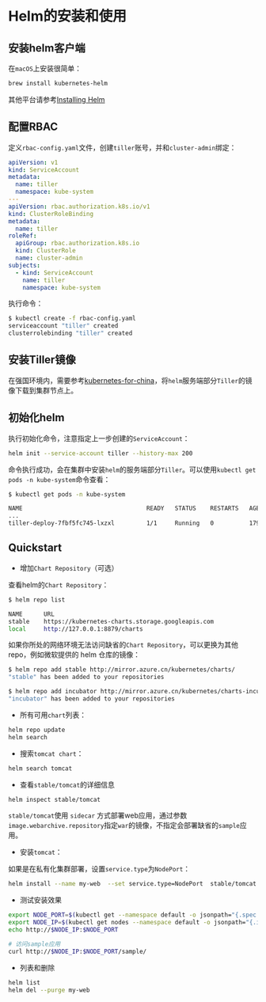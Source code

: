 
# Helm的安装和使用

## 安装helm客户端

在`macOS`上安装很简单：

```bash
brew install kubernetes-helm
```

其他平台请参考[Installing Helm](https://helm.sh/docs/using_helm/#installing-helm)

## 配置RBAC

定义`rbac-config.yaml`文件，创建`tiller`账号，并和`cluster-admin`绑定：

```yaml
apiVersion: v1
kind: ServiceAccount
metadata:
  name: tiller
  namespace: kube-system
---
apiVersion: rbac.authorization.k8s.io/v1
kind: ClusterRoleBinding
metadata:
  name: tiller
roleRef:
  apiGroup: rbac.authorization.k8s.io
  kind: ClusterRole
  name: cluster-admin
subjects:
  - kind: ServiceAccount
    name: tiller
    namespace: kube-system
```

执行命令：

```bash
$ kubectl create -f rbac-config.yaml
serviceaccount "tiller" created
clusterrolebinding "tiller" created
```

## 安装Tiller镜像

在强国环境内，需要参考[kubernetes-for-china](https://github.com/maguowei/kubernetes-for-china)，将`helm`服务端部分`Tiller`的镜像下载到集群节点上。

## 初始化helm

执行初始化命令，注意指定上一步创建的`ServiceAccount`：

```bash
helm init --service-account tiller --history-max 200
```

命令执行成功，会在集群中安装`helm`的服务端部分`Tiller`。可以使用`kubectl get pods -n kube-system`命令查看：

```bash
$ kubectl get pods -n kube-system

NAME                                   READY   STATUS    RESTARTS   AGE
...
tiller-deploy-7fbf5fc745-lxzxl         1/1     Running   0          179m
```

## Quickstart

* 增加`Chart Repository`（可选）

查看helm的`Chart Repository`：

```bash
$ helm repo list

NAME      URL
stable    https://kubernetes-charts.storage.googleapis.com
local     http://127.0.0.1:8879/charts
```

如果你所处的网络环境无法访问缺省的`Chart Repository`，可以更换为其他repo，例如微软提供的 helm 仓库的镜像：

```bash
$ helm repo add stable http://mirror.azure.cn/kubernetes/charts/
"stable" has been added to your repositories

$ helm repo add incubator http://mirror.azure.cn/kubernetes/charts-incubator/
"incubator" has been added to your repositories
```

* 所有可用`chart`列表：

```bash
helm repo update
helm search
```

* 搜索`tomcat chart`：

```bash
helm search tomcat
```

* 查看`stable/tomcat`的详细信息

```bash
helm inspect stable/tomcat
```

`stable/tomcat`使用 `sidecar` 方式部署web应用，通过参数`image.webarchive.repository`指定`war`的镜像，不指定会部署缺省的`sample`应用。

* 安装`tomcat`：

如果是在私有化集群部署，设置`service.type`为`NodePort`：

```bash
helm install --name my-web  --set service.type=NodePort  stable/tomcat
```

* 测试安装效果

```bash
export NODE_PORT=$(kubectl get --namespace default -o jsonpath="{.spec.ports[0].nodePort}" services my-web-tomcat)
export NODE_IP=$(kubectl get nodes --namespace default -o jsonpath="{.items[0].status.addresses[0].address}")
echo http://$NODE_IP:$NODE_PORT

# 访问sample应用
curl http://$NODE_IP:$NODE_PORT/sample/
```

* 列表和删除

```bash
helm list
helm del --purge my-web
```
